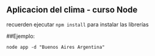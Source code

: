 ## Aplicacion del clima - curso Node

recuerden ejecutar ``` npm install ``` para instalar las librerías

##Ejemplo:
```
node app -d "Buenos Aires Argentina"
```
